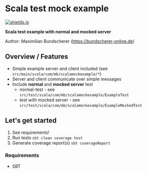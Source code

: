 # Scala test mock example

[![shields.io](http://img.shields.io/badge/license-Apache2-blue.svg)](http://www.apache.org/licenses/LICENSE-2.0.txt)

**Scala test example with normal and mocked server**

Author: Maximilian Bundscherer (https://bundscherer-online.de)

## Overview / Features
- Simple example server and client included (see ``src/main/scala/com/mb/scalamockexample/*``)
- Server and client communicate over simple messages
- Include **normal** and **mocked server** test
    - normal-test - see ``src/test/scala/com/mb/scalamockexample/ExampleTest``
    - test with mocked server - see ``src/test/scala/com/mb/scalamockexample/ExampleMockedTest``
    
    
## Let's get started
1. See requirements!
2. Run tests ``sbt clean coverage test``
3. Generate coverage report(s) ``sbt coverageReport``

### Requirements
- SBT